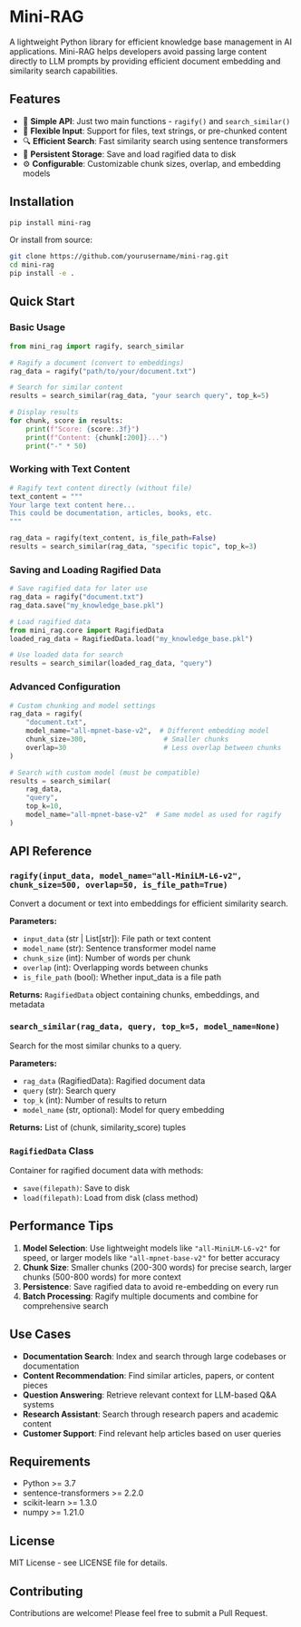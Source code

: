 # Mini-RAG

A lightweight Python library for efficient knowledge base management in AI applications. Mini-RAG helps developers avoid passing large content directly to LLM prompts by providing efficient document embedding and similarity search capabilities.

## Features

- 🚀 **Simple API**: Just two main functions - `ragify()` and `search_similar()`
- 📄 **Flexible Input**: Support for files, text strings, or pre-chunked content
- 🔍 **Efficient Search**: Fast similarity search using sentence transformers
- 💾 **Persistent Storage**: Save and load ragified data to disk
- ⚙️ **Configurable**: Customizable chunk sizes, overlap, and embedding models

## Installation

```bash
pip install mini-rag
```

Or install from source:

```bash
git clone https://github.com/yourusername/mini-rag.git
cd mini-rag
pip install -e .
```

## Quick Start

### Basic Usage

```python
from mini_rag import ragify, search_similar

# Ragify a document (convert to embeddings)
rag_data = ragify("path/to/your/document.txt")

# Search for similar content
results = search_similar(rag_data, "your search query", top_k=5)

# Display results
for chunk, score in results:
    print(f"Score: {score:.3f}")
    print(f"Content: {chunk[:200]}...")
    print("-" * 50)
```

### Working with Text Content

```python
# Ragify text content directly (without file)
text_content = """
Your large text content here...
This could be documentation, articles, books, etc.
"""

rag_data = ragify(text_content, is_file_path=False)
results = search_similar(rag_data, "specific topic", top_k=3)
```

### Saving and Loading Ragified Data

```python
# Save ragified data for later use
rag_data = ragify("document.txt")
rag_data.save("my_knowledge_base.pkl")

# Load ragified data
from mini_rag.core import RagifiedData
loaded_rag_data = RagifiedData.load("my_knowledge_base.pkl")

# Use loaded data for search
results = search_similar(loaded_rag_data, "query")
```

### Advanced Configuration

```python
# Custom chunking and model settings
rag_data = ragify(
    "document.txt",
    model_name="all-mpnet-base-v2",  # Different embedding model
    chunk_size=300,                   # Smaller chunks
    overlap=30                        # Less overlap between chunks
)

# Search with custom model (must be compatible)
results = search_similar(
    rag_data,
    "query",
    top_k=10,
    model_name="all-mpnet-base-v2"  # Same model as used for ragify
)
```

## API Reference

### `ragify(input_data, model_name="all-MiniLM-L6-v2", chunk_size=500, overlap=50, is_file_path=True)`

Convert a document or text into embeddings for efficient similarity search.

**Parameters:**
- `input_data` (str | List[str]): File path or text content
- `model_name` (str): Sentence transformer model name
- `chunk_size` (int): Number of words per chunk
- `overlap` (int): Overlapping words between chunks
- `is_file_path` (bool): Whether input_data is a file path

**Returns:** `RagifiedData` object containing chunks, embeddings, and metadata

### `search_similar(rag_data, query, top_k=5, model_name=None)`

Search for the most similar chunks to a query.

**Parameters:**
- `rag_data` (RagifiedData): Ragified document data
- `query` (str): Search query
- `top_k` (int): Number of results to return
- `model_name` (str, optional): Model for query embedding

**Returns:** List of (chunk, similarity_score) tuples

### `RagifiedData` Class

Container for ragified document data with methods:
- `save(filepath)`: Save to disk
- `load(filepath)`: Load from disk (class method)

## Performance Tips

1. **Model Selection**: Use lightweight models like `"all-MiniLM-L6-v2"` for speed, or larger models like `"all-mpnet-base-v2"` for better accuracy
2. **Chunk Size**: Smaller chunks (200-300 words) for precise search, larger chunks (500-800 words) for more context
3. **Persistence**: Save ragified data to avoid re-embedding on every run
4. **Batch Processing**: Ragify multiple documents and combine for comprehensive search

## Use Cases

- **Documentation Search**: Index and search through large codebases or documentation
- **Content Recommendation**: Find similar articles, papers, or content pieces
- **Question Answering**: Retrieve relevant context for LLM-based Q&A systems
- **Research Assistant**: Search through research papers and academic content
- **Customer Support**: Find relevant help articles based on user queries

## Requirements

- Python >= 3.7
- sentence-transformers >= 2.2.0
- scikit-learn >= 1.3.0
- numpy >= 1.21.0

## License

MIT License - see LICENSE file for details.

## Contributing

Contributions are welcome! Please feel free to submit a Pull Request.